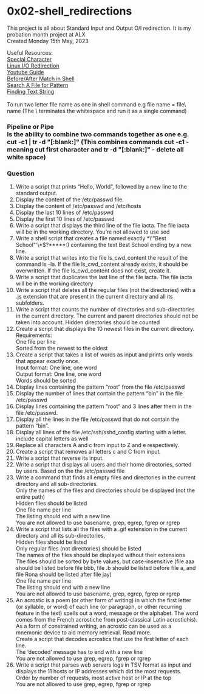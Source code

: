# 0x02-shell_redirections
This project is all about Standard Input and Output O/I redirection. It is my probation month project at ALX <br>
Created Monday 15th May, 2023

Useful Resources:<br>
[Special Character](http://mywiki.wooledge.org/BashGuide/SpecialCharacters)<br>
[Linux I/O Redirection](http://linuxcommand.org/lc3_lts0070.php)<br>
[Youtube Guide](https://www.youtube.com/watch?v=B7nHENGa7pc)<br>
[Before/After Match in Shell](https://linuxhint.com/show-lines-before-after-match-via-grep/)<br>
[Search A File for Pattern](https://www.ibm.com/docs/en/i/7.1?topic=data-grep)<br>
[Finding Text String](https://www.ibm.com/docs/en/aix/7.2?topic=files-finding-text-strings-within-grep-command)
<br><br>
To run two letter file name as one in shell command e.g file name = file\ name (The \ terminates the whitespace and run it as a single command)
### Pipeline or Pipe <br>Is the ability to combine two commands together as one e.g. cut -c1 | tr -d "[:blank:]" (This combines commands cut -c1 - meaning cut first character and tr -d "[:blank:]" - delete all white space)

### Question
1. Write a script that prints “Hello, World”, followed by a new line to the standard output.
2. Display the content of the /etc/passwd file.
3. Display the content of /etc/passwd and /etc/hosts
4. Display the last 10 lines of /etc/passwd
5. Display the first 10 lines of /etc/passwd
6. Write a script that displays the third line of the file iacta. The file iacta will be in the working directory. You’re not allowed to use sed
7. Write a shell script that creates a file named exactly \*\\'"Best School"\'\\*$\?\*\*\*\*\*:) containing the text Best School ending by a new line.
8. Write a script that writes into the file ls_cwd_content the result of the command ls -la. If the file ls_cwd_content already exists, it should be overwritten. If the file ls_cwd_content does not exist, create it.
9. Write a script that duplicates the last line of the file iacta. The file iacta will be in the working directory
10. Write a script that deletes all the regular files (not the directories) with a .js extension that are present in the current directory and all its subfolders.
11. Write a script that counts the number of directories and sub-directories in the current directory. The current and parent directories should not be taken into account. Hidden directories should be counted
12. Create a script that displays the 10 newest files in the current directory.<br>
Requirements:<br>
One file per line<br>
Sorted from the newest to the oldest
13.  Create a script that takes a list of words as input and prints only words that appear exactly once.<br>
Input format: One line, one word<br>
Output format: One line, one word<br>
Words should be sorted
14.  Display lines containing the pattern “root” from the file /etc/passwd
15.  Display the number of lines that contain the pattern “bin” in the file /etc/passwd
16.  Display lines containing the pattern “root” and 3 lines after them in the file /etc/passwd.
17.  Display all the lines in the file /etc/passwd that do not contain the pattern “bin”.
18.  Display all lines of the file /etc/ssh/sshd_config starting with a letter. include capital letters as well
19.  Replace all characters A and c from input to Z and e respectively.
20.  Create a script that removes all letters c and C from input.
21.  Write a script that reverse its input.
22.  Write a script that displays all users and their home directories, sorted by users. Based on the the /etc/passwd file
23.  Write a command that finds all empty files and directories in the current directory and all sub-directories.<br>
Only the names of the files and directories should be displayed (not the entire path)<br>
Hidden files should be listed<br>
One file name per line<br>
The listing should end with a new line<br>
You are not allowed to use basename, grep, egrep, fgrep or rgrep
24.  Write a script that lists all the files with a .gif extension in the current directory and all its sub-directories.<br>
Hidden files should be listed<br>
Only regular files (not directories) should be listed<br>
The names of the files should be displayed without their extensions<br>
The files should be sorted by byte values, but case-insensitive (file aaa should be listed before file bbb, file .b should be listed before file a, and file Rona should be listed after file jay)<br>
One file name per line<br>
The listing should end with a new line<br>
You are not allowed to use basename, grep, egrep, fgrep or rgrep
25.  An acrostic is a poem (or other form of writing) in which the first letter (or syllable, or word) of each line (or paragraph, or other recurring feature in the text) spells out a word, message or the alphabet. The word comes from the French acrostiche from post-classical Latin acrostichis). As a form of constrained writing, an acrostic can be used as a mnemonic device to aid memory retrieval. Read more.<br>
Create a script that decodes acrostics that use the first letter of each line.<br>
The ‘decoded’ message has to end with a new line<br>
You are not allowed to use grep, egrep, fgrep or rgrep
26.  Write a script that parses web servers logs in TSV format as input and displays the 11 hosts or IP addresses which did the most requests.<br>
Order by number of requests, most active host or IP at the top<br>
You are not allowed to use grep, egrep, fgrep or rgrep
